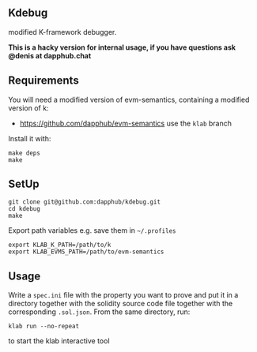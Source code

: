 ## Kdebug
modified K-framework debugger.

**This is a hacky version for internal usage, if you have questions ask @denis at dapphub.chat**

## Requirements
You will need a modified version of evm-semantics, containing a modified version of k:
* https://github.com/dapphub/evm-semantics use the `klab` branch

Install it with:
```
make deps
make
```

## SetUp

```
git clone git@github.com:dapphub/kdebug.git
cd kdebug
make
```

Export path variables e.g. save them in `~/.profiles`
```
export KLAB_K_PATH=/path/to/k
export KLAB_EVMS_PATH=/path/to/evm-semantics
```

## Usage
Write a `spec.ini` file with the property you want to prove and put it in a directory together
with the solidity source code file together with the corresponding `.sol.json`.
From the same directory, run:

`klab run --no-repeat`
 
 to start the klab interactive tool
